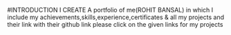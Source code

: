 #INTRODUCTION
I CREATE A portfolio of me(ROHIT BANSAL) in which I include my achievements,skills,experience,certificates & all my projects and their link with their github link please click on the given links for my projects